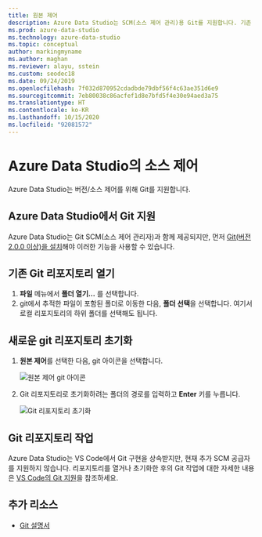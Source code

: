 ```yaml
---
title: 원본 제어
description: Azure Data Studio는 SCM(소스 제어 관리)용 Git를 지원합니다. 기존 Git 리포지토리를 여는 방법 및 새 Git 리포지토리를 초기화하는 방법을 알아봅니다.
ms.prod: azure-data-studio
ms.technology: azure-data-studio
ms.topic: conceptual
author: markingmyname
ms.author: maghan
ms.reviewer: alayu, sstein
ms.custom: seodec18
ms.date: 09/24/2019
ms.openlocfilehash: 7f032d870952cdadbde79dbf56f4c63ae351d6e9
ms.sourcegitcommit: 7eb80038c86acfef1d8e7bfd5f4e30e94aed3a75
ms.translationtype: HT
ms.contentlocale: ko-KR
ms.lasthandoff: 10/15/2020
ms.locfileid: "92081572"
---
```

# <a name="source-control-in-azure-data-studio"></a>Azure Data Studio의 소스 제어

Azure Data Studio는 버전/소스 제어를 위해 Git를 지원합니다.

## <a name="git-support-in-azure-data-studio"></a>Azure Data Studio에서 Git 지원

Azure Data Studio는 Git SCM(소스 제어 관리자)과 함께 제공되지만, 먼저 [Git(버전 2.0.0 이상)을 설치](https://git-scm.com/download)해야 이러한 기능을 사용할 수 있습니다.

## <a name="open-an-existing-git-repository"></a>기존 Git 리포지토리 열기

1. **파일** 메뉴에서 **폴더 열기...** 를 선택합니다.
2. git에서 추적한 파일이 포함된 폴더로 이동한 다음, **폴더 선택**을 선택합니다. 여기서 로컬 리포지토리의 하위 폴더를 선택해도 됩니다.

## <a name="initialize-a-new-git-repository"></a>새로운 git 리포지토리 초기화

1. **원본 제어**를 선택한 다음, git 아이콘을 선택합니다.

   ![원본 제어 git 아이콘](media/source-control/source-control.png)

1. Git 리포지토리로 초기화하려는 폴더의 경로를 입력하고 **Enter** 키를 누릅니다.

   ![Git 리포지토리 초기화](media/source-control/initialize-git-repository.png)

## <a name="working-with-git-repositories"></a>Git 리포지토리 작업

Azure Data Studio는 VS Code에서 Git 구현을 상속받지만, 현재 추가 SCM 공급자를 지원하지 않습니다. 리포지토리를 열거나 초기화한 후의 Git 작업에 대한 자세한 내용은 [VS Code의 Git 지원](https://code.visualstudio.com/docs/editor/versioncontrol#_git-support)을 참조하세요.

## <a name="additional-resources"></a>추가 리소스

- [Git 설명서](https://git-scm.com/documentation)
